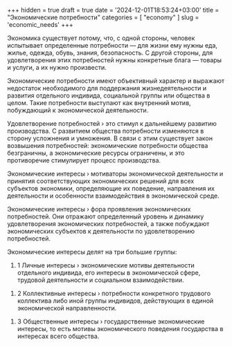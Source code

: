 +++
hidden = true
draft = true
date = '2024-12-01T18:53:24+03:00'
title = "Экономические потребности"
categories = [ "economy" ]
slug = 'economic_needs'
+++

<p>
              Экономика существует потому, что, с одной стороны, человек испытывает определенные
              потребности — для жизни ему нужны еда, жилье, одежда, обувь, знания, безопасность. С
              другой стороны, для удовлетворения этих потребностей нужны конкретные блага — товары и
              услуги, а их нужно произвести.
            </p>
            <p>
              Экономические потребности имеют объективный характер и выражают недостаток
              необходимого для поддержания жизнедеятельности и развития отдельного индивида,
              социальной группы или общества в целом. Такие потребности выступают как внутренний
              мотив, побуждающий к экономической деятельности.
            </p>
            <p>
              Удовлетворение потребностей &rsaquo; это стимул к дальнейшему развитию производства. С
              развитием общества потребности изменяются в сторону усложнения и умножения. В связи с
              этим существует закон возвышения потребностей: экономические потребности общества
              безграничны, а экономические ресурсы ограничены, и это противоречие стимулирует
              процесс производства.
            </p>
            <p>
              Экономические интересы &rsaquo; мотиваторы экономической деятельности и принятия
              соответствующих экономических решений для всех субъектов экономики, определяющие их
              поведение, направления их деятельности и особенности взаимодействия в экономической
              среде.
            </p>
            <p>
              Экономические интересы &rsaquo; фора проявления экономических потребностей. Они
              отражают определенный уровень и динамику удовлетворения экономических потребностей, а
              также побуждают экономических субъектов к деятельности по удовлетворению потребностей.
            </p>
            <p>Экономические интересы делят на три большие группы:</p>
            <ol>
              <li>
                <p>
                  1 Личные интересы &rsaquo; экономические мотивы деятельности отдельного индивида,
                  его интересы в экономической сфере, трудовой деятельности и социальном
                  взаимодействии.
                </p>
              </li>
            </ol>
            <ol>
              <li>
                <p>
                  2 Коллективные интересы &rsaquo; потребности конкретного трудового коллектива либо
                  иной группы индивидов, действующих в единой экономической направленности.
                </p>
              </li>
            </ol>
            <ol>
              <li>
                <p>
                  3 Общественные интересы &rsaquo; государственные экономические интересы, то есть
                  мотивы экономического поведения государства в интересах всего общества.
                </p>
              </li>
            </ol>